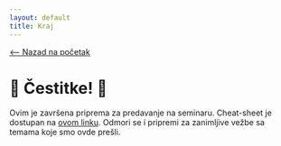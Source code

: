 ```yaml
---
layout: default
title: Kraj
---
```


<link rel="stylesheet" href="/UNIX-beginner-course/assets/css/custom.css">

<div style="margin-bottom: 1em;">
  <a href="/UNIX-beginner-course/" class="button-nav">⟵ Nazad na početak</a>
</div>

<h1>🎉 Čestitke! 🎉</h1>
<p>Ovim je završena priprema za predavanje na seminaru. Cheat-sheet je dostupan na <a href="/UNIX-beginner-course/assets/cheat_sheet.pdf">ovom linku</a>. Odmori se i pripremi za zanimljive vežbe sa temama koje smo ovde prešli.</p>

<!-- Include confetti script -->
<canvas id="confetti-canvas" style="position:fixed;top:0;left:0;width:100%;height:100%;pointer-events:none;z-index:999;"></canvas>
<script src="https://cdn.jsdelivr.net/npm/canvas-confetti@1.6.0/dist/confetti.browser.min.js"></script>
<script>
  // Basic celebration
  confetti({
    particleCount: 150,
    spread: 70,
    origin: { y: 0.6 }
  });

  // Optional: repeat a bit
  setTimeout(() => {
    confetti({
      particleCount: 100,
      spread: 60,
      origin: { y: 0.7 }
    });
  }, 500);
</script>